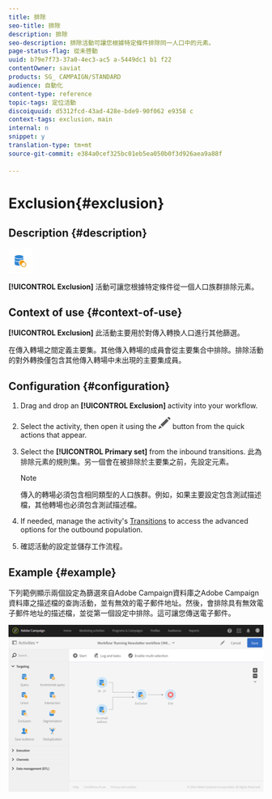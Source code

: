 ```yaml
---
title: 排除
seo-title: 排除
description: 排除
seo-description: 排除活動可讓您根據特定條件排除同一人口中的元素。
page-status-flag: 從未啓動
uuid: b79e7f73-37a0-4ec3-ac5 a-5449dc1 b1 f22
contentOwner: saviat
products: SG_ CAMPAIGN/STANDARD
audience: 自動化
content-type: reference
topic-tags: 定位活動
discoiquuid: d5312fcd-43ad-428e-bde9-90f062 e9358 c
context-tags: exclusion，main
internal: n
snippet: y
translation-type: tm+mt
source-git-commit: e384a0cef325bc01eb5ea050b0f3d926aea9a88f

---
```



# Exclusion{#exclusion}

## Description {#description}

![](assets/exclusion.png)

**[!UICONTROL Exclusion]** 活動可讓您根據特定條件從一個人口族群排除元素。

## Context of use {#context-of-use}

**[!UICONTROL Exclusion]** 此活動主要用於對傳入轉換人口進行其他篩選。

在傳入轉場之間定義主要集。其他傳入轉場的成員會從主要集合中排除。排除活動的對外轉換僅包含其他傳入轉場中未出現的主要集成員。

## Configuration {#configuration}

1. Drag and drop an **[!UICONTROL Exclusion]** activity into your workflow.
1. Select the activity, then open it using the ![](assets/edit_darkgrey-24px.png) button from the quick actions that appear.
1. Select the **[!UICONTROL Primary set]** from the inbound transitions. 此為排除元素的規則集。另一個會在被排除於主要集之前，先設定元素。

   >[!NOTE]
   >
   >傳入的轉場必須包含相同類型的人口族群。例如，如果主要設定包含測試描述檔，其他轉場也必須包含測試描述檔。

1. If needed, manage the activity's [Transitions](../../automating/using/executing-a-workflow.md#managing-an-activity-s-outbound-transitions) to access the advanced options for the outbound population.
1. 確認活動的設定並儲存工作流程。

## Example {#example}

下列範例顯示兩個設定為篩選來自Adobe Campaign資料庫之Adobe Campaign資料庫之描述檔的查詢活動，並有無效的電子郵件地址。然後，會排除具有無效電子郵件地址的描述檔，並從第一個設定中排除。這可讓您傳送電子郵件。

![](assets/wkf_exclusion_example.png)

